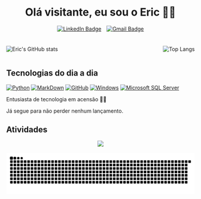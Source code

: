 <h1 align="center">Olá visitante, eu sou o Eric 🖖🏾</h1>
<div align="center">
  <a href="https://www.linkedin.com/in/eric-sh/" style="display: inline-block; margin-right: 10px;">
    <img src="https://img.shields.io/badge/LinkedIn-0077B5?style=for-the-badge&logo=linkedin&logoColor=white" alt="LinkedIn Badge" />
  </a> <a href="mailto:ericshantos13@gmail.com" style="display: inline-block;">
    <img src="https://img.shields.io/badge/Gmail-D14836?style=for-the-badge&logo=gmail&logoColor=white" alt="Gmail Badge" />
  </a>
</div>

### 

<div align="left" style="display: flex; justify-content: space-between"> 

<div>

![Eric's GitHub stats](https://github-readme-stats.vercel.app/api?username=ericshantos&show_icons=true&theme=radical)
</div>

<div>

![Top Langs](https://github-readme-stats.vercel.app/api/top-langs/?username=ericshantos&layout=donut)
</div>

</div>

## Tecnologias do dia a dia

[![Python](https://img.shields.io/badge/Python-14354C?style=for-the-badge&logo=python&logoColor=white)](https://www.python.org/)
[![MarkDown](https://img.shields.io/badge/Markdown-000000?style=for-the-badge&logo=markdown&logoColor=white)](https://www.markdownguide.org/)
[![GitHub](https://img.shields.io/badge/GitHub-100000?style=for-the-badge&logo=github&logoColor=white)](https://github.com/)
[![Windows](https://img.shields.io/badge/Windows-0078D6?style=for-the-badge&logo=windows&logoColor=white)](https://www.microsoft.com/pt-br/download/windows)
[![Microsoft SQL Server](https://img.shields.io/badge/Microsoft_SQL_Server-CC2927?style=for-the-badge&logo=microsoft-sql-server&logoColor=white)](https://www.microsoft.com/pt-br/sql-server/sql-server-2022)

Entusiasta de tecnologia em acensão 🚀🚀

Já segue para não perder nenhum lançamento.

## Atividades
<!-- visitors count  -->

<p align="center" >   
  <img src="https://profile-counter.glitch.me/ericshantos/count.svg" />  
</p>

<!-- github workflow  -->

<picture>
  <source media="(prefers-color-scheme: dark)" srcset="https://raw.githubusercontent.com/ericshantos/ericshantos/output/github-contribution-grid-snake-dark.svg">
  <source media="(prefers-color-scheme: light)" srcset="https://raw.githubusercontent.com/ericshantos/ericshantos/output/github-contribution-grid-snake.svg">
  <img alt="github contribution grid snake animation" src="https://raw.githubusercontent.com/ericshantos/ericshantos/output/github-contribution-grid-snake.svg">
</picture>

